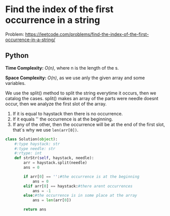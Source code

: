 # Find the index of the first occurrence in a string
Problem: https://leetcode.com/problems/find-the-index-of-the-first-occurrence-in-a-string/
## Python
**Time Complexity:** *O(n)*, where n is the length of the s.

**Space Complexity:** *O(n)*, as we use anly the given array and some variables.

We use the split() method to split the string everytime it occurs, then we catalog the cases. split() makes an array of the parts were needle doesnt occur, then we analyze the first slot of the array.

1. If it is equal to haystack then there is no occurrence.
2. If it equals '' the occurrence is at the beginning.
3. If any of the other, then the occurrence will be at the end of the first slot, that´s why we use `len(arr[0])`.

```Python
class Solution(object):
    #:type haystack: str
    #:type needle: str
    #:rtype: int
    def strStr(self, haystack, needle):
        arr = haystack.split(needle)
        ans = 0

        if arr[0] == '':#the occurrence is at the beginning
            ans = 0
        elif arr[0] == haystack:#there arent occurrences
            ans = -1
        else:#the occurrence is in some place at the array
            ans = len(arr[0])

        return ans
```
